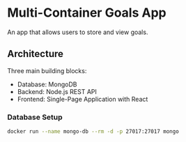 # Multi-Container Goals App
An app that allows users to store and view goals.

## Architecture
Three main building blocks:
- Database: MongoDB
- Backend: Node.js REST API
- Frontend: Single-Page Application with React

### Database Setup
```bash
docker run --name mongo-db --rm -d -p 27017:27017 mongo
```